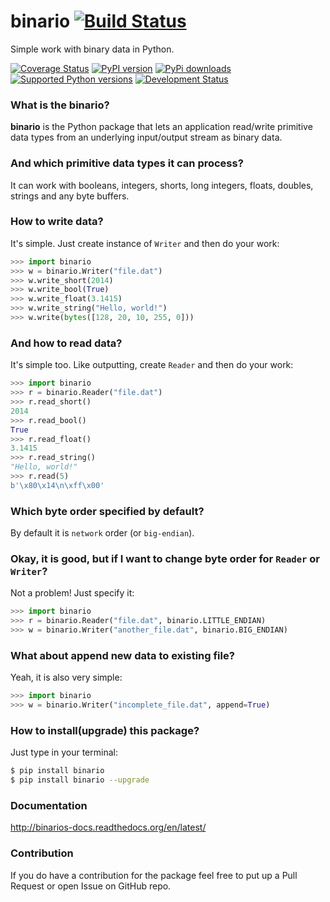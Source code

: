 binario [![Build Status](https://drone.io/github.com/asaskevich/binario/status.png)](https://drone.io/github.com/asaskevich/binario/latest)
=====
Simple work with binary data in Python.

[![Coverage Status](https://coveralls.io/repos/asaskevich/binario/badge.png?branch=master)](https://coveralls.io/r/asaskevich/binario?branch=master) [![PyPI version](https://badge.fury.io/py/binario.svg)](http://badge.fury.io/py/binario)
[![PyPi downloads](http://img.shields.io/pypi/dm/binario.svg)](https://pypi.python.org/pypi/binario/) [![Supported Python versions](https://img.shields.io/pypi/pyversions/binario.svg)](https://pypi.python.org/pypi/binario/) [![Development Status](https://img.shields.io/pypi/status/binario.svg)](https://pypi.python.org/pypi/binario/)

### What is the binario?
**binario** is the Python package that lets an application read/write primitive data types from an underlying input/output stream as binary data.

### And which primitive data types it can process?
It can work with booleans, integers, shorts, long integers, floats, doubles, strings and any byte buffers.

### How to write data?
It's simple. Just create instance of `Writer` and then do your work:

```python
>>> import binario
>>> w = binario.Writer("file.dat")
>>> w.write_short(2014)
>>> w.write_bool(True)
>>> w.write_float(3.1415)
>>> w.write_string("Hello, world!")
>>> w.write(bytes([128, 20, 10, 255, 0]))
```

### And how to read data?
It's simple too. Like outputting, create `Reader` and then do your work:

```python
>>> import binario
>>> r = binario.Reader("file.dat")
>>> r.read_short()
2014
>>> r.read_bool()
True
>>> r.read_float()
3.1415
>>> r.read_string()
"Hello, world!"
>>> r.read(5)
b'\x80\x14\n\xff\x00'
```

### Which byte order specified by default?
By default it is `network` order (or `big-endian`).

### Okay, it is good, but if I want to change byte order for `Reader` or `Writer`?
Not a problem! Just specify it:

```python
>>> import binario
>>> r = binario.Reader("file.dat", binario.LITTLE_ENDIAN)
>>> w = binario.Writer("another_file.dat", binario.BIG_ENDIAN)
```

### What about append new data to existing file?
Yeah, it is also very simple:

```python
>>> import binario
>>> w = binario.Writer("incomplete_file.dat", append=True)
```

### How to install(upgrade) this package?
Just type in your terminal:
```bash
$ pip install binario
$ pip install binario --upgrade
```

### Documentation
http://binarios-docs.readthedocs.org/en/latest/

### Contribution
If you do have a contribution for the package feel free to put up a Pull Request or open Issue on GitHub repo.

